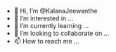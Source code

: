 - 👋 Hi, I’m @KalanaJeewanthe
- 👀 I’m interested in ...
- 🌱 I’m currently learning ...
- 💞️ I’m looking to collaborate on ...
- 📫 How to reach me ...

<!---
KalanaJeewanthe/KalanaJeewanthe is a ✨ special ✨ repository because its `README.md` (this file) appears on your GitHub profile.
You can click the Preview link to take a look at your changes.
--->

